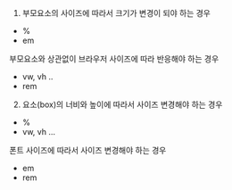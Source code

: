 1.  부모요소의 사이즈에 따라서 크기가 변경이 되야 하는 경우

- %
- em

부모요소와 상관없이 브라우저 사이즈에 따라 반응해야 하는 경우

- vw, vh ..
- rem

2.  요소(box)의 너비와 높이에 따라서 사이즈 변경해야 하는 경우

- %
- vw, vh ...

폰트 사이즈에 따라서 사이즈 변경해야 하는 경우

- em
- rem
